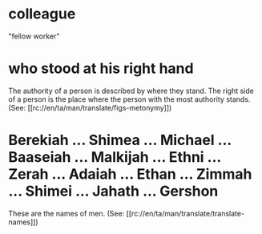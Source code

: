 # colleague

"fellow worker"

# who stood at his right hand

The authority of a person is described by where they stand. The right side of a person is the place where the person with the most authority stands. (See: [[rc://en/ta/man/translate/figs-metonymy]])

# Berekiah ... Shimea ... Michael ... Baaseiah ... Malkijah ... Ethni ... Zerah ... Adaiah ... Ethan ... Zimmah ... Shimei ... Jahath ... Gershon

These are the names of men. (See: [[rc://en/ta/man/translate/translate-names]])